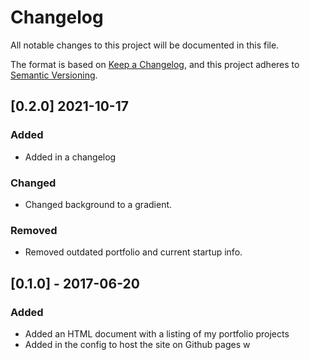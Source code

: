 # Changelog
All notable changes to this project will be documented in this file.

The format is based on [Keep a Changelog](https://keepachangelog.com/en/1.0.0/),
and this project adheres to [Semantic Versioning](https://semver.org/spec/v2.0.0.html).

## [0.2.0] 2021-10-17

### Added
- Added in a changelog

### Changed
- Changed background to a gradient.

### Removed
 - Removed outdated portfolio and current startup info.

## [0.1.0] - 2017-06-20

### Added
- Added an HTML document with a listing of my portfolio projects
- Added in the config to host the site on Github pages w